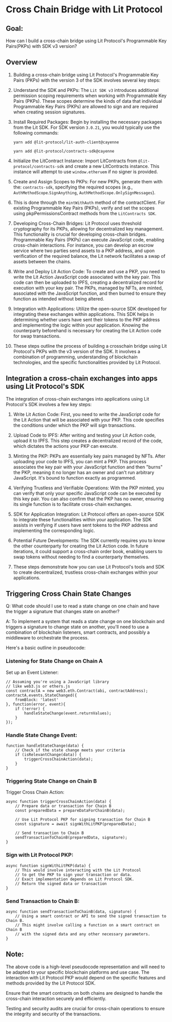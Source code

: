 # Cross Chain Bridge with Lit Protocol

## Goal:

How can I build a cross-chain bridge using Lit Protocol's Programmable Key Pairs(PKPs) with SDK v3 version?

## Overview

1. Building a cross-chain bridge using Lit Protocol's Programmable Key Pairs (PKPs) with the version 3 of the SDK involves several key steps:

2. Understand the SDK and PKPs: The `Lit SDK v3` introduces additional permission scoping requirements when working with Programmable Key Pairs (PKPs). These scopes determine the kinds of data that individual Programmable Key Pairs (PKPs) are allowed to sign and are required when creating session signatures​​.

3. Install Required Packages: Begin by installing the necessary packages from the Lit SDK. For SDK version `3.0.21`, you would typically use the following commands:

   `yarn add @lit-protocol/lit-auth-client@cayenne`

   `yarn add @lit-protocol/contracts-sdk@cayenne​​`

4. Initialize the LitContract Instance: Import LitContracts from `@lit-protocol/contracts-sdk` and create a new LitContracts instance. This instance will attempt to use `window.etheruem` if no signer is provided​​.

5. Create and Assign Scopes to PKPs: For new PKPs, generate them with the: `contracts-sdk`, specifying the required scopes (e.g., `AuthMethodScope`.`SignAnything`, `AuthMethodScope.OnlySignMessages`).

6. This is done through the `mintWithAuth` method of the contractClient​​. For existing Programmable Key Pairs (PKPs), verify and set the scopes using pkpPermissionsContract methods from the `LitContracts SDK​`​.

7. Developing Cross-Chain Bridges: Lit Protocol uses threshold cryptography for its PKPs, allowing for decentralized key management. This functionality is crucial for developing cross-chain bridges. Programmable Key Pairs (PKPs) can execute JavaScript code, enabling cross-chain interactions. For instance, you can develop an escrow service where two parties send assets to a PKP address, and upon verification of the required balance, the Lit network facilitates a swap of assets between the chains​​.

8. Write and Deploy Lit Action Code: To create and use a PKP, you need to write the Lit Action JavaScript code associated with the key pair. This code can then be uploaded to IPFS, creating a decentralized record for execution with your key pair. The PKPs, managed by NFTs, are minted, associated with the JavaScript function, and then burned to ensure they function as intended without being altered​​.

9. Integration with Applications: Utilize the open-source SDK developed for integrating these exchanges within applications. This SDK helps in determining whether users have sent their tokens to the PKP address and implementing the logic within your application. Knowing the counterparty beforehand is necessary for creating the Lit Action code for swap transactions​​.

10. These steps outline the process of building a crosschain bridge using Lit Protocol's PKPs with the v3 version of the SDK. It involves a combination of programming, understanding of blockchain technologies, and the specific functionalities provided by Lit Protocol.

## Integration a cross-chain exchanges into apps using Lit Protocol's SDK

The integration of cross-chain exchanges into applications using Lit Protocol's SDK involves a few key steps:

1. Write Lit Action Code: First, you need to write the JavaScript code for the Lit Action that will be associated with your PKP. This code specifies the conditions under which the PKP will sign transactions.

2. Upload Code to IPFS: After writing and testing your Lit Action code, upload it to IPFS. This step creates a decentralized record of the code, which dictates the actions your PKP can execute.

3. Minting the PKP: PKPs are essentially key pairs managed by NFTs. After uploading your code to IPFS, you can mint a PKP. This process associates the key pair with your JavaScript function and then "burns" the PKP, meaning it no longer has an owner and can't run arbitrary JavaScript. It's bound to function exactly as programmed.

4. Verifying Trustless and Verifiable Operations: With the PKP minted, you can verify that only your specific JavaScript code can be executed by this key pair. You can also confirm that the PKP has no owner, ensuring its single function is to facilitate cross-chain exchanges.

5. SDK for Application Integration: Lit Protocol offers an open-source SDK to integrate these functionalities within your application. The SDK assists in verifying if users have sent tokens to the PKP address and implementing the corresponding logic.

6. Potential Future Developments: The SDK currently requires you to know the other counterparty for creating the Lit Action code. In future iterations, it could support a cross-chain order book, enabling users to swap tokens without needing to find a counterparty themselves.

7. These steps demonstrate how you can use Lit Protocol's tools and SDK to create decentralized, trustless cross-chain exchanges within your applications.

## Triggering Cross Chain State Changes

Q: What code should I use to read a state change on one chain and have the trigger a signature that changes state on another?

A: To implement a system that reads a state change on one blockchain and triggers a signature to change state on another, you'll need to use a combination of blockchain listeners, smart contracts, and possibly a middleware to orchestrate the process.

Here's a basic outline in pseudocode:

### Listening for State Change on Chain A

Set up an Event Listener:

```
// Assuming you're using a JavaScript library
// like web3.js or ethers.js
const contractA = new web3.eth.Contract(abi, contractAddress);
contractA.events.StateChanged({
    fromBlock: 'latest'
}, function(error, event){
    if (!error) {
        handleStateChange(event.returnValues);
    }
});
```

### Handle State Change Event:

```
function handleStateChange(data) {
    // Check if the state change meets your criteria
    if (isRelevantChange(data)) {
        triggerCrossChainAction(data);
    }
}
```

### Triggering State Change on Chain B

Trigger Cross Chain Action:

```
async function triggerCrossChainAction(data) {
    // Prepare data or transaction for Chain B
    const preparedData = prepareDataForChainB(data);

    // Use Lit Protocol PKP for signing transaction for Chain B
    const signature = await signWithLitPKP(preparedData);

    // Send transaction to Chain B
    sendTransactionToChainB(preparedData, signature);
}
```

### Sign with Lit Protocol PKP:

```
async function signWithLitPKP(data) {
    // This would involve interacting with the Lit Protocol
    // to get the PKP to sign your transaction or data.
    // Exact implementation depends on Lit Protocol SDK.
    // Return the signed data or transaction
}
```

### Send Transaction to Chain B:

```
async function sendTransactionToChainB(data, signature) {
    // Using a smart contract or API to send the signed transaction to Chain B.
    // This might involve calling a function on a smart contract on Chain B
    // with the signed data and any other necessary parameters.
}
```

## Note:

The above code is a high-level pseudocode representation and will need to be adapted to your specific blockchain platforms and use case.
The interaction with Lit Protocol PKP would depend on the specific features and methods provided by the Lit Protocol SDK.

Ensure that the smart contracts on both chains are designed to handle the cross-chain interaction securely and efficiently.

Testing and security audits are crucial for cross-chain operations to ensure the integrity and security of the transactions.
